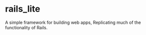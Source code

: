 # rails_lite

A simple framework for building web apps, Replicating much of the functionality of Rails.
